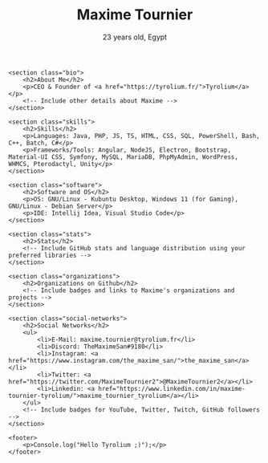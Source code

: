 <!DOCTYPE html>
<html lang="en">

<head>
    <meta charset="UTF-8">
    <meta name="viewport" content="width=device-width, initial-scale=1.0">
    <title>Maxime Tournier - Web Developer</title>
    <!-- Add your preferred stylesheets and scripts here -->
    <link rel="stylesheet" href="styles.css">
</head>

<body>
    <header>
        <h1>Maxime Tournier</h1>
        <p>23 years old, Egypt</p>
    </header>

    <section class="bio">
        <h2>About Me</h2>
        <p>CEO & Founder of <a href="https://tyrolium.fr/">Tyrolium</a></p>
        <!-- Include other details about Maxime -->
    </section>

    <section class="skills">
        <h2>Skills</h2>
        <p>Languages: Java, PHP, JS, TS, HTML, CSS, SQL, PowerShell, Bash, C++, Batch, C#</p>
        <p>Frameworks/Tools: Angular, NodeJS, Electron, Bootstrap, Material-UI CSS, Symfony, MySQL, MariaDB, PhpMyAdmin, WordPress, WHMCS, Pterodactyl, Unity</p>
    </section>

    <section class="software">
        <h2>Software and OS</h2>
        <p>OS: GNU/Linux - Kubuntu Desktop, Windows 11 (for Gaming), GNU/Linux - Debian Server</p>
        <p>IDE: Intellij Idea, Visual Studio Code</p>
    </section>

    <section class="stats">
        <h2>Stats</h2>
        <!-- Include GitHub stats and language distribution using your preferred libraries -->
    </section>

    <section class="organizations">
        <h2>Organizations on Github</h2>
        <!-- Include badges and links to Maxime's organizations and projects -->
    </section>

    <section class="social-networks">
        <h2>Social Networks</h2>
        <ul>
            <li>E-Mail: maxime.tournier@tyrolium.fr</li>
            <li>Discord: TheMaximeSan#9180</li>
            <li>Instagram: <a href="https://www.instagram.com/the_maxime_san/">the_maxime_san</a></li>
            <li>Twitter: <a href="https://twitter.com/MaximeTournier2">@MaximeTournier2</a></li>
            <li>Linkedin: <a href="https://www.linkedin.com/in/maxime-tournier-tyrolium/">maxime_tournier_tyrolium</a></li>
        </ul>
        <!-- Include badges for YouTube, Twitter, Twitch, GitHub followers -->
    </section>

    <footer>
        <p>Console.log("Hello Tyrolium ;)");</p>
    </footer>
</body>

</html>
